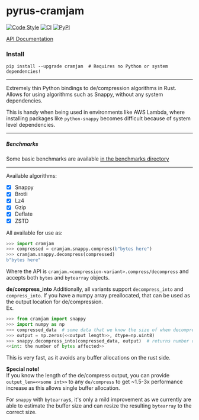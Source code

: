 # pyrus-cramjam

[![Code Style](https://img.shields.io/badge/code%20style-black-000000.svg)](https://github.com/python/black)
[![CI](https://github.com/milesgranger/pyrus-cramjam/workflows/CI/badge.svg?branch=master)](https://github.com/milesgranger/pyrus-cramjam/actions?query=branch=master)
[![PyPI](https://img.shields.io/pypi/v/cramjam.svg)](https://pypi.org/project/cramjam)

[API Documentation](https://docs.rs/cramjam)

### Install
```commandline
pip install --upgrade cramjam  # Requires no Python or system dependencies!
```

---

Extremely thin Python bindings to de/compression algorithms in Rust.
Allows for using algorithms such as Snappy, without any system dependencies.

This is handy when being used in environments like AWS Lambda, where installing
packages like `python-snappy` becomes difficult because of system level dependencies.

---

##### Benchmarks

Some basic benchmarks are available [in the benchmarks directory](./benchmarks/README.md)

---

Available algorithms:

- [X] Snappy
- [X] Brotli
- [X] Lz4
- [X] Gzip
- [X] Deflate
- [X] ZSTD

All available for use as:

```python
>>> import cramjam
>>> compressed = cramjam.snappy.compress(b"bytes here")
>>> cramjam.snappy.decompress(compressed)
b"bytes here"
```

Where the API is `cramjam.<compression-variant>.compress/decompress` and accepts
both `bytes` and `bytearray` objects.

**de/compress_into**
Additionally, all variants support `decompress_into` and `compress_into`.
If you have a numpy array preallocated, that can be used as the output location for de/compression.  
Ex.
```python 
>>> from cramjam import snappy
>>> import numpy as np
>>> compressed_data  # some data that we know the size of when decompressed
>>> output = np.zeros(<<output length>>, dtype=np.uint8)
>>> snappy.decompress_into(compressed_data, output)  # returns number of bytes decoded
<<int: the number of bytes affected>>
```
This is very fast, as it avoids any buffer allocations on the rust side.

**Special note!**  
If you know the length of the de/compress output, you
can provide `output_len=<<some int>>` to any `de/compress`
to get ~1.5-3x performance increase as this allows single 
buffer allocation. 

For `snappy` with `bytearray`s, it's only a mild improvement
as we currently are able to estimate the buffer size and can
resize the resulting `bytearray` to the correct size.
